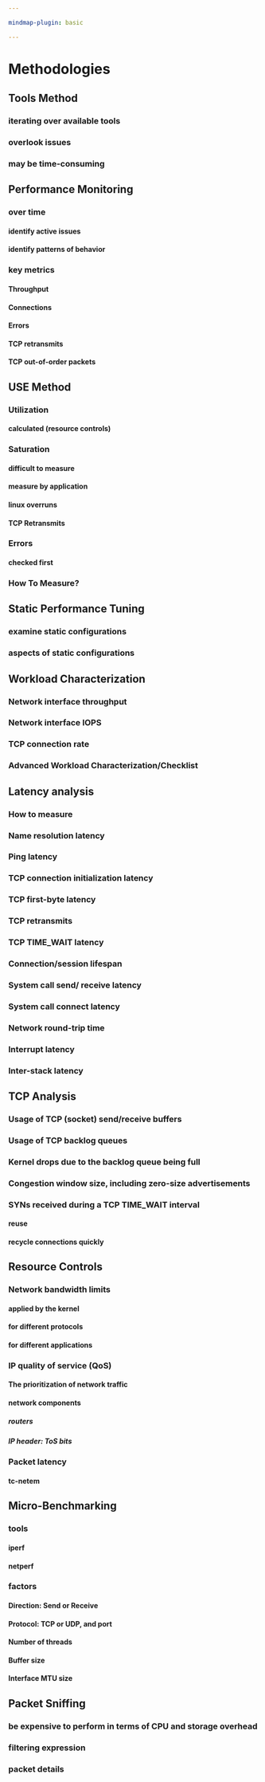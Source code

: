 ```yaml
---

mindmap-plugin: basic

---
```


# Methodologies

## Tools Method

### iterating over available tools

### overlook issues

### may be time-consuming

## Performance Monitoring

### over time

#### identify active issues

#### identify patterns of behavior

### key metrics

#### Throughput

#### Connections

#### Errors

#### TCP retransmits

#### TCP out-of-order packets

## USE Method

### Utilization

#### calculated (resource controls)

### Saturation

#### difficult to measure

#### measure by application

#### linux overruns

#### TCP Retransmits

### Errors

#### checked first

### How To Measure?

## Static Performance Tuning

### examine static configurations

### aspects of static configurations

## Workload Characterization

### Network interface throughput

### Network interface IOPS

### TCP connection rate

### Advanced Workload Characterization/Checklist

## Latency analysis

### How to measure

### Name resolution latency

### Ping latency

### TCP connection initialization latency

### TCP first-byte latency

### TCP retransmits

### TCP TIME_WAIT latency

### Connection/session lifespan

### System call send/ receive latency

### System call connect latency

### Network round-trip time

### Interrupt latency

### Inter-stack latency

## TCP Analysis

### Usage of TCP (socket) send/receive buffers

### Usage of TCP backlog queues

### Kernel drops due to the backlog queue being full

### Congestion window size, including zero-size advertisements

### SYNs received during a TCP TIME_WAIT interval

#### reuse

#### recycle connections quickly

## Resource Controls

### Network bandwidth limits

#### applied by the kernel

#### for different protocols

#### for different applications

### IP quality of service (QoS)

#### The prioritization of network traffic

#### network components

##### routers

##### IP header: ToS bits

### Packet latency

#### tc-netem

## Micro-Benchmarking

### tools

#### iperf

#### netperf

### factors

#### Direction: Send or Receive

#### Protocol: TCP or UDP, and port

#### Number of threads

#### Buffer size

#### Interface MTU size

## Packet Sniffing

### be expensive to perform in terms of CPU and storage overhead

### filtering expression

### packet details